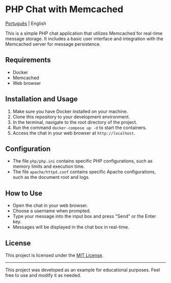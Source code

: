 # PHP Chat with Memcached

[Português](README.pt.md) | English

This is a simple PHP chat application that utilizes Memcached for real-time message storage. It includes a basic user interface and integration with the Memcached server for message persistence.

## Requirements

- Docker
- Memcached
- Web browser

## Installation and Usage

1. Make sure you have Docker installed on your machine.
2. Clone this repository to your development environment.
3. In the terminal, navigate to the root directory of the project.
4. Run the command `docker-compose up -d` to start the containers.
5. Access the chat in your web browser at `http://localhost`.

## Configuration

- The file `php/php.ini` contains specific PHP configurations, such as memory limits and execution time.
- The file `apache/httpd.conf` contains specific Apache configurations, such as the document root and logs.

## How to Use

- Open the chat in your web browser.
- Choose a username when prompted.
- Type your message into the input box and press "Send" or the Enter key.
- Messages will be displayed in the chat box in real-time.

## License

This project is licensed under the [MIT License](https://opensource.org/licenses/MIT).

---

This project was developed as an example for educational purposes. Feel free to use and modify it as needed.
